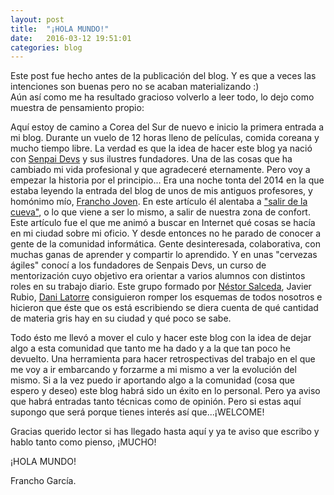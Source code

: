 ```yaml
---
layout: post  
title:  "¡HOLA MUNDO!"  
date:   2016-03-12 19:51:01
categories: blog  
---
```


Este post fue hecho antes de la publicación del blog. Y es que a veces las intenciones son buenas pero no se acaban materializando :)  
Aún así como me ha resultado gracioso volverlo a leer todo, lo dejo como muestra de pensamiento propio:

Aquí estoy de camino a Corea del Sur de nuevo e inicio la primera entrada a mi blog. Durante un vuelo de 12 horas lleno de películas, comida coreana y mucho tiempo libre.
La verdad es que la idea de hacer este blog ya nació con [Senpai Devs](http://senpaidevs.com/) y sus ilustres fundadores. Una de las cosas que ha cambiado mi vida profesional y que agradeceré eternamente.
Pero voy a empezar la historia por el principio... 
Era una noche tonta del 2014 en la que estaba leyendo la entrada del blog de unos de mis antiguos profesores, y homónimo mío, [Francho Joven](http://francho.org/index.html#page-top). En este artículo él alentaba a ["salir de la cueva"](http://francho.org/2014/11/17/quieres-evolucionar-pues-sal-de-tu-cueva/), o lo que viene a ser lo mismo, a salir de nuestra zona de confort. Este artículo fue el que me animó a buscar en Internet qué cosas se hacía en mi ciudad sobre mi oficio. Y desde entonces no he parado de conocer a gente de la comunidad informática. Gente desinteresada, colaborativa, con muchas ganas de aprender y compartir lo aprendido. Y en unas "cervezas ágiles" conocí a los fundadores de Senpais Devs, un curso de mentorización cuyo objetivo era orientar a varios alumnos con distintos roles en su trabajo diario. Este grupo formado por [Néstor Salceda](http://nestorsalceda.com/), Javier Rubio, [Dani Latorre](http://www.danilat.com/) consiguieron romper los esquemas de todos nosotros e hicieron que éste que os está escribiendo se diera cuenta de qué cantidad de materia gris hay en su ciudad y qué poco se sabe.

Todo ésto me llevó a mover el culo y hacer este blog con la idea de dejar algo a esta comunidad que tanto me ha dado y a la que tan poco he devuelto. Una herramienta para hacer retrospectivas del trabajo en el que me voy a ir embarcando y forzarme a mi mismo a ver la evolución del mismo. Si a la vez puedo ir aportando algo a la comunidad (cosa que espero y deseo) este blog habrá sido un éxito en lo personal. Pero ya aviso que habrá entradas tanto técnicas como de opinión. Pero si estas aquí supongo que será porque tienes interés así que...¡WELCOME!

Gracias querido lector si has llegado hasta aquí y ya te aviso que escribo y hablo tanto como pienso, ¡MUCHO! 



¡HOLA MUNDO!

Francho García.
